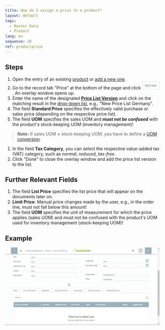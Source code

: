 ```yaml
---
title: How do I assign a price to a product?
layout: default
tags:
  - Master Data
  - Product
lang: en
sequence: 20
ref: productprice
---
```


## Steps
1. Open the entry of an existing [product](Menu) or [add a new one](NewProduct).
1. Go to the record tab "Price" at the bottom of the page and click !["Add new"](assets/Add_New_Button.png). An overlay window opens up.
1. Enter the name of the designated [**Price List Version**](Add_price-list-version) and click on the matching result in the [drop-down list](Keyboard_shortcuts_reference), e.g., "New Price List Germany".
1. The field **Standard Price** specifies the effectively valid purchase or sales price (depending on the respective price list).
1. The field **UOM** specifies the sales UOM and ***must not be confused*** with the product's stock-keeping UOM (inventory management)!
 >**Note:** If sales UOM ≠ stock-keeping UOM, you have to define a [UOM conversion](Convert_UOMs).

1. In the field **Tax Category**, you can select the respective value-added tax (VAT) category, such as *normal*, *reduced*, *tax-free*.
1. Click "Done" to close the overlay window and add the price list version to the list.

## Further Relevant Fields
1. The field **List Price** specifies the list price that will appear on the documents later on.
1. **Limit Price**: Manual price changes made by the user, e.g., in the order line, must not fall below this amount!
1. The field **UOM** specifies the unit of measurement for which the price applies (sales UOM) and must not be confused with the product's UOM used for inventory management (stock-keeping UOM)!

## Example
![](assets/NewProductPrice.gif)
